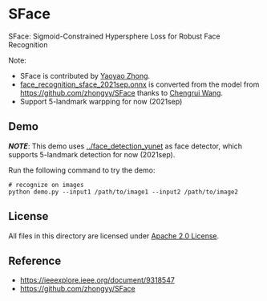 # SFace

SFace: Sigmoid-Constrained Hypersphere Loss for Robust Face Recognition

Note:
- SFace is contributed by [Yaoyao Zhong](https://github.com/zhongyy/SFace).
- [face_recognition_sface_2021sep.onnx](./face_recognition_sface_2021sep.onnx) is converted from the model from https://github.com/zhongyy/SFace thanks to [Chengrui Wang](https://github.com/crywang).
- Support 5-landmark warpping for now (2021sep)

## Demo

***NOTE***: This demo uses [../face_detection_yunet](../face_detection_yunet) as face detector, which supports 5-landmark detection for now (2021sep).

Run the following command to try the demo:
```shell
# recognize on images
python demo.py --input1 /path/to/image1 --input2 /path/to/image2
```

## License

All files in this directory are licensed under [Apache 2.0 License](./LICENSE).

## Reference

- https://ieeexplore.ieee.org/document/9318547
- https://github.com/zhongyy/SFace